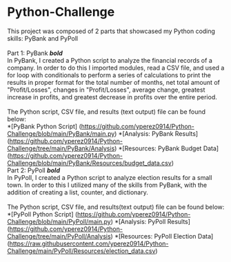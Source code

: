 # Python-Challenge
This project was composed of 2 parts that showcased my Python coding skills: PyBank and PyPoll <br>
<br>
Part 1: PyBank ***bold*** <br>
In PyBank, I created a Python script to analyze the financial records of a company. In order to do this I imported modules, read a CSV file, and used a for loop with conditionals to perform a series of calculations to print the results in proper format for the total number of months, net total amount of "Profit/Losses", changes in "Profit/Losses", average change, greatest increase in profits, and greatest decrease in profits over the entire period. <br>
<br>
The Python script, CSV file, and results (text output) file can be found below:<br>
*[PyBank Python Script] (https://github.com/yperez0914/Python-Challenge/blob/main/PyBank/main.py) 
*[Analysis: PyBank Results] (https://github.com/yperez0914/Python-Challenge/tree/main/PyBank/Analysis)
*[Resources: PyBank Budget Data] (https://github.com/yperez0914/Python-Challenge/blob/main/PyBank/Resources/budget_data.csv)
<br>
Part 2: PyPoll ***bold*** <br>
In PyPoll, I created a Python script to analyze election results for a small town. In order to this I utilized many of the skills from PyBank, with the addition of creating a list, counter, and dictionary. <br>
<br>
The Python script, CSV file, and results(text output) file can be found below: <br>
*[PyPoll Python Script] (https://github.com/yperez0914/Python-Challenge/blob/main/PyPoll/main.py)
*[Analysis: PyPoll Results] (https://github.com/yperez0914/Python-Challenge/tree/main/PyPoll/Analysis)
*[Resources: PyPoll Election Data] (https://raw.githubusercontent.com/yperez0914/Python-Challenge/main/PyPoll/Resources/election_data.csv)





